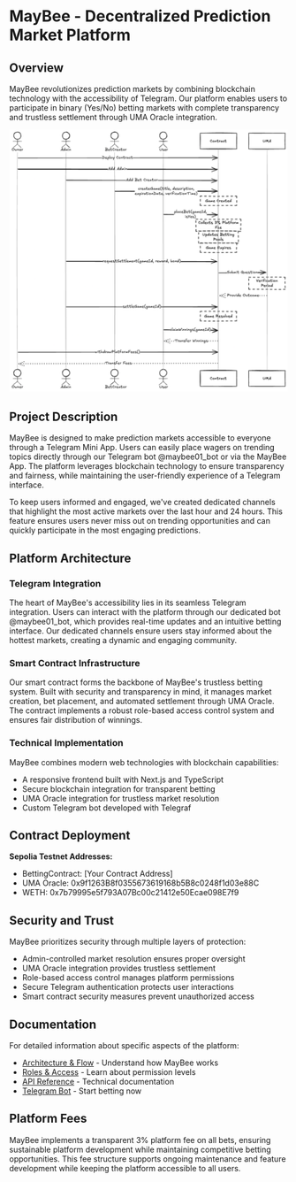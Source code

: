 # MayBee - Decentralized Prediction Market Platform

## Overview

MayBee revolutionizes prediction markets by combining blockchain technology with the accessibility of Telegram. Our platform enables users to participate in binary (Yes/No) betting markets with complete transparency and trustless settlement through UMA Oracle integration.

![System Architecture](./images/diagrams/sequence.png)

## Project Description

MayBee is designed to make prediction markets accessible to everyone through a Telegram Mini App. Users can easily place wagers on trending topics directly through our Telegram bot @maybee01_bot or via the MayBee App. The platform leverages blockchain technology to ensure transparency and fairness, while maintaining the user-friendly experience of a Telegram interface.

To keep users informed and engaged, we've created dedicated channels that highlight the most active markets over the last hour and 24 hours. This feature ensures users never miss out on trending opportunities and can quickly participate in the most engaging predictions.

## Platform Architecture

### Telegram Integration

The heart of MayBee's accessibility lies in its seamless Telegram integration. Users can interact with the platform through our dedicated bot @maybee01_bot, which provides real-time updates and an intuitive betting interface. Our dedicated channels ensure users stay informed about the hottest markets, creating a dynamic and engaging community.

### Smart Contract Infrastructure

Our smart contract forms the backbone of MayBee's trustless betting system. Built with security and transparency in mind, it manages market creation, bet placement, and automated settlement through UMA Oracle. The contract implements a robust role-based access control system and ensures fair distribution of winnings.

### Technical Implementation

MayBee combines modern web technologies with blockchain capabilities:

- A responsive frontend built with Next.js and TypeScript
- Secure blockchain integration for transparent betting
- UMA Oracle integration for trustless market resolution
- Custom Telegram bot developed with Telegraf

## Contract Deployment

**Sepolia Testnet Addresses:**

- BettingContract: [Your Contract Address]
- UMA Oracle: 0x9f1263B8f0355673619168b5B8c0248f1d03e88C
- WETH: 0x7b79995e5f793A07Bc00c21412e50Ecae098E7f9

## Security and Trust

MayBee prioritizes security through multiple layers of protection:

- Admin-controlled market resolution ensures proper oversight
- UMA Oracle integration provides trustless settlement
- Role-based access control manages platform permissions
- Secure Telegram authentication protects user interactions
- Smart contract security measures prevent unauthorized access

## Documentation

For detailed information about specific aspects of the platform:

- [Architecture & Flow](core/architecture.md) - Understand how MayBee works
- [Roles & Access](core/roles.md) - Learn about permission levels
- [API Reference](technical/api.md) - Technical documentation
- [Telegram Bot](https://t.me/maybee01_bot) - Start betting now

## Platform Fees

MayBee implements a transparent 3% platform fee on all bets, ensuring sustainable platform development while maintaining competitive betting opportunities. This fee structure supports ongoing maintenance and feature development while keeping the platform accessible to all users.
